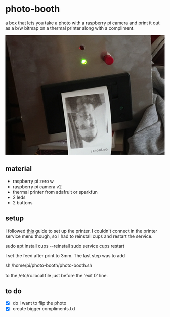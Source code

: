 # photo-booth
a box that lets you take a photo with a raspberry pi camera and print it out as a b/w bitmap on a thermal printer along with a compliment.

![img](doc/IMG_01.jpg)

## material
* raspberry pi zero w
* raspberry pi camera v2
* thermal printer from adafruit or sparkfun
* 2 leds
* 2 buttons

## setup
I followed [this](http://scruss.com/blog/2015/07/12/thermal-printer-driver-for-cups-linux-and-raspberry-pi-zj-58/comment-page-1/) guide to set up the printer. I couldn't connect in the printer service menu though, so I had to reinstall cups and restart the service.

  sudo apt install cups --reinstall
  sudo service cups restart

I set the feed after print to 3mm. The last step was to add

  sh /home/pi/photo-booth/photo-booth.sh

to the /etc/rc.local file just before the 'exit 0' line.

## to do
* [x] do I want to flip the photo
* [x] create bigger compliments.txt
